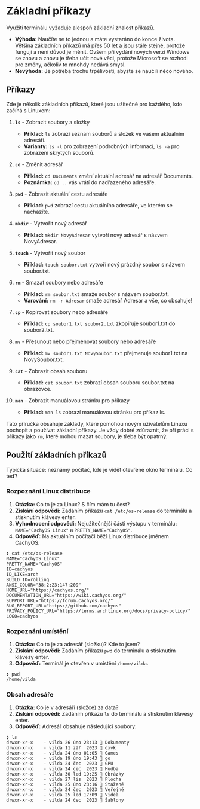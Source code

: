 # Základní příkazy
Využití terminálu vyžaduje alespoň základní znalost příkazů.
- **Výhoda:** Naučíte se to jednou a máte vystaráno do konce života. Většina základních příkazů má přes 50 let a jsou stále stejné, protože fungují a není důvod je měnit. Ovšem při vydání nových verzí Windows se znovu a znovu je třeba učit nové věci, protože Microsoft se rozhodl pro změny, ačkoliv to mnohdy nedává smysl.
- **Nevýhoda:** Je potřeba trochu trpělivosti, abyste se naučili něco nového.

## Příkazy
Zde je několik základních příkazů, které jsou užitečné pro každého, kdo začíná s Linuxem:

1. **`ls`** - Zobrazit soubory a složky
   - **Příklad:** `ls` zobrazí seznam souborů a složek ve vašem aktuálním adresáři.
   - **Varianty:** `ls -l` pro zobrazení podrobných informací, `ls -a` pro zobrazení skrytých souborů.

2. **`cd`** - Změnit adresář
   - **Příklad:** `cd Documents` změní aktuální adresář na adresář Documents.
   - **Poznámka:** `cd ..` vás vrátí do nadřazeného adresáře.

3. **`pwd`** - Zobrazit aktuální cestu adresáře
   - **Příklad:** `pwd` zobrazí cestu aktuálního adresáře, ve kterém se nacházíte.

4. **`mkdir`** - Vytvořit nový adresář
   - **Příklad:** `mkdir NovyAdresar` vytvoří nový adresář s názvem NovyAdresar.

5. **`touch`** - Vytvořit nový soubor
   - **Příklad:** `touch soubor.txt` vytvoří nový prázdný soubor s názvem soubor.txt.

6. **`rm`** - Smazat soubory nebo adresáře
   - **Příklad:** `rm soubor.txt` smaže soubor s názvem soubor.txt.
   - **Varování:** `rm -r Adresar` smaže adresář Adresar a vše, co obsahuje!

7. **`cp`** - Kopírovat soubory nebo adresáře
   - **Příklad:** `cp soubor1.txt soubor2.txt` zkopíruje soubor1.txt do soubor2.txt.

8. **`mv`** - Přesunout nebo přejmenovat soubory nebo adresáře
   - **Příklad:** `mv soubor1.txt NovySoubor.txt` přejmenuje soubor1.txt na NovySoubor.txt.

9. **`cat`** - Zobrazit obsah souboru
   - **Příklad:** `cat soubor.txt` zobrazí obsah souboru soubor.txt na obrazovce.

10. **`man`** - Zobrazit manuálovou stránku pro příkazy
    - **Příklad:** `man ls` zobrazí manuálovou stránku pro příkaz ls.

Tato příručka obsahuje základy, které pomohou novým uživatelům Linuxu pochopit a používat základní příkazy. Je vždy dobré zdůraznit, že při práci s příkazy jako `rm`, které mohou mazat soubory, je třeba být opatrný.

## Použití základních příkazů
Typická situace: neznámý počítač, kde je vidět otevřené okno terminálu. Co teď?

### Rozpoznání Linux distribuce
1. **Otázka:** Co to je za Linux? S čím mám tu čest?
2. **Získání odpovědi:** Zadáním příkazu `cat /etc/os-release` do terminálu a stisknutím klávesy enter.
3. **Vyhodnocení odpovědi:** Nejužitečnější části výstupu v terminálu: `NAME="CachyOS Linux"` a `PRETTY_NAME="CachyOS"`.
4. **Odpověď:** Na aktuálním počítači běží Linux distribuce jménem CachyOS.
```
❯ cat /etc/os-release
NAME="CachyOS Linux"
PRETTY_NAME="CachyOS"
ID=cachyos
ID_LIKE=arch
BUILD_ID=rolling
ANSI_COLOR="38;2;23;147;209"
HOME_URL="https://cachyos.org/"
DOCUMENTATION_URL="https://wiki.cachyos.org/"
SUPPORT_URL="https://forum.cachyos.org/"
BUG_REPORT_URL="https://github.com/cachyos"
PRIVACY_POLICY_URL="https://terms.archlinux.org/docs/privacy-policy/"
LOGO=cachyos
```

### Rozpoznání umístění
1. **Otázka:** Co to je za adresář (složku)? Kde to jsem?
2. **Získání odpovědi:** Zadáním příkazu `pwd` do terminálu a stisknutím klávesy enter.
3. **Odpověď:** Terminál je otevřen v umístění `/home/vilda`.
```
❯ pwd
/home/vilda
```

### Obsah adresáře
1. **Otázka:** Co je v adresáři (složce) za data?
2. **Získání odpovědi:** Zadáním příkazu `ls` do terminálu a stisknutím klávesy enter.
3. **Odpověď:** Adresář obsahuje následující soubory:
```
❯ ls
drwxr-xr-x    - vilda 26 úno 23:13  Dokumenty
drwxr-xr-x    - vilda 11 zář  2023  dxvk
drwxr-xr-x    - vilda 24 úno 01:05  Games
drwxr-xr-x    - vilda 19 úno 19:43  go
drwxr-xr-x    - vilda 24 čec  2023  GPU
drwxr-xr-x    - vilda 24 čec  2023  Hudba
drwxr-xr-x    - vilda 30 led 19:25  Obrázky
drwxr-xr-x    - vilda 27 lis  2023  Plocha
drwxr-xr-x    - vilda 25 úno 23:16  Stažené
drwxr-xr-x    - vilda 24 čec  2023  Veřejné
drwxr-xr-x    - vilda 25 led 17:09  Videa
drwxr-xr-x    - vilda 24 čec  2023  Šablony
```
